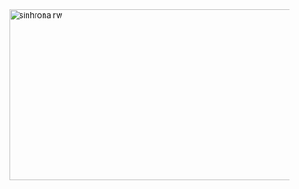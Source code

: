 <img width="872" height="307" alt="sinhrona rw" src="https://github.com/user-attachments/assets/f341b657-3fd2-4266-ac73-d0112eb39dd7" />
